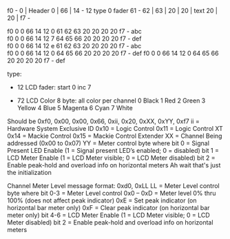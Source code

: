 f0 -
 0  | Header
 0  |
66  |
14 - 
12 type 
 0 fader
61 -
62  | 
63  | 
20  | 
20  | text
20  | 
20  | 
f7 - 

f0 0 0 66 14 12 0 61 62 63 20 20 20 20 f7 - abc    
f0 0 0 66 14 12 7 64 65 66 20 20 20 20 f7 - def    
f0 0 0 66 14 12 e 61 62 63 20 20 20 20 f7 - abc    
f0 0 0 66 14 12 0 64 65 66 20 20 20 20 f7 - def
f0 0 0 66 14 12 0 64 65 66 20 20 20 20 f7 - def

type:
- 12 LCD
    fader: 
    start 0 inc 7

- 72 LCD Color
    8 byte: all color per channel
 0 Black
 1 Red
 2 Green
 3 Yellow
 4 Blue
 5 Magenta
 6 Cyan
 7 White



Should be
0xf0, 0x00, 0x00, 0x66, 0xii, 0x20, 0xXX, 0xYY, 0xf7
 ii = Hardware System Exclusive ID 
 0x10 = Logic Control 
 0x11 = Logic Control XT 
 0x14 = Mackie Control 
 0x15 = Mackie Control Extender 
 XX = Channel Being addressed (0x00 to 0x07) 
YY = Meter control byte where 
 bit 0 = Signal Present LED Enable (1 = Signal present LED’s enabled; 0 = disabled) 
 bit 1 = LCD Meter Enable (1 = LCD Meter visible; 0 = LCD Meter disabled) 
 bit 2 = Enable peak-hold and overload info on horizontal meters
Ah wait that's just the initialization

Channel Meter Level message format: 0xd0, 0xLL
 LL = Meter Level control byte where 
 bit 0-3 = Meter Level control 
 0x0 – 0xD = Meter level 0% thru 100% (does not affect peak indicator) 
 0xE = Set peak indicator (on horizontal bar meter only) 
 0xF = Clear peak indicator (on horizontal bar meter only) 
 bit 4-6 = LCD Meter Enable (1 = LCD Meter visible; 0 = LCD Meter disabled) 
 bit 2 = Enable peak-hold and overload info on horizontal meters
